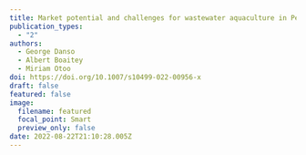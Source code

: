 ```yaml
---
title: Market potential and challenges for wastewater aquaculture in Peru
publication_types:
  - "2"
authors:
  - George Danso
  - Albert Boaitey
  - Miriam Otoo
doi: https://doi.org/10.1007/s10499-022-00956-x
draft: false
featured: false
image:
  filename: featured
  focal_point: Smart
  preview_only: false
date: 2022-08-22T21:10:28.005Z
---
```

